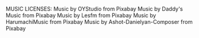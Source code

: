 MUSIC LICENSES:
Music by OYStudio from Pixabay
Music by Daddy's Music from Pixabay
Music by Lesfm from Pixabay
Music by HarumachiMusic from Pixabay
Music by Ashot-Danielyan-Composer from Pixabay
